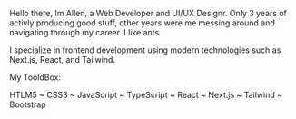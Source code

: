 Hello there,
Im Allen, a Web Developer and UI/UX Designr.
Only 3 years of activly producing good stuff, other years were me messing around and navigating through my career.
I like ants

I specialize in frontend development using modern technologies such as Next.js, React, and Tailwind.

My TooldBox:

HTLM5 ~ CSS3 ~ JavaScript ~ TypeScript ~ React ~ Next.js ~ Tailwind ~ Bootstrap
